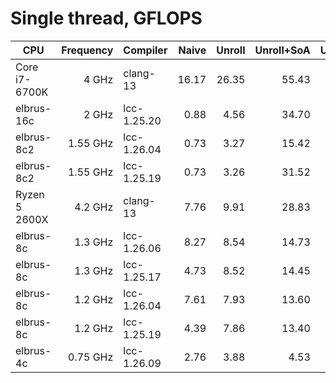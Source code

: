 # Single thread, GFLOPS

| CPU                | Frequency | Compiler           |    Naive |   Unroll | Unroll+SoA | Unroll+SoA+split |
|--------------------|----------:|--------------------|---------:|---------:|-----------:|-----------------:|
| Core i7-6700K      |     4 GHz | clang-13           |    16.17 |    26.35 |      55.43 |            58.88 |
| elbrus-16c         |     2 GHz | lcc-1.25.20        |     0.88 |     4.56 |      34.70 |            44.68 |
| elbrus-8c2         |  1.55 GHz | lcc-1.26.04        |     0.73 |     3.27 |      15.42 |            34.20 |
| elbrus-8c2         |  1.55 GHz | lcc-1.25.19        |     0.73 |     3.26 |      31.52 |            33.39 |
| Ryzen 5 2600X      |   4.2 GHz | clang-13           |     7.76 |     9.91 |      28.83 |            28.34 |
| elbrus-8c          |   1.3 GHz | lcc-1.26.06        |     8.27 |     8.54 |      14.73 |            15.03 |
| elbrus-8c          |   1.3 GHz | lcc-1.25.17        |     4.73 |     8.52 |      14.45 |            14.48 |
| elbrus-8c          |   1.2 GHz | lcc-1.26.04        |     7.61 |     7.93 |      13.60 |            13.83 |
| elbrus-8c          |   1.2 GHz | lcc-1.25.19        |     4.39 |     7.86 |      13.40 |            13.47 |
| elbrus-4c          |  0.75 GHz | lcc-1.26.09        |     2.76 |     3.88 |       4.53 |             5.86 |
